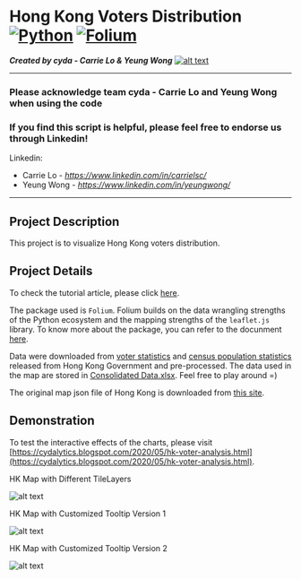 # Hong Kong Voters Distribution [![Python](https://img.shields.io/badge/Program-Python-BLUE)](https://cydalytics.blogspot.com/) [![Folium](https://img.shields.io/badge/Package-Folium-GREEN)](https://cydalytics.blogspot.com/)
*<b>Created by cyda - Carrie Lo & Yeung Wong</b>*
[![alt text](https://2.bp.blogspot.com/-JDCofS2Pvic/WxQCv_XstyI/AAAAAAAAABM/rWHKnG4ItnMULgmO_tWAuGTNL6kAexJlACK4BGAYYCw/s1000/tight%2Bbanner.png)](https://cydalytics.blogspot.com/)

---------------------------------------------------------------------------------------------
### Please acknowledge <b>team cyda - Carrie Lo and Yeung Wong</b> when using the code

### If you find this script is helpful, please feel free to endorse us through Linkedin!
Linkedin:

* Carrie Lo - *https://www.linkedin.com/in/carrielsc/*
* Yeung Wong - *https://www.linkedin.com/in/yeungwong/*
---------------------------------------------------------------------------------------------
## Project Description
This project is to visualize Hong Kong voters distribution.

## Project Details
To check the tutorial article, please click [here](https://towardsdatascience.com/using-folium-to-generate-choropleth-map-with-customised-tooltips-12e4cec42af2).

The package used is `Folium`. Folium builds on the data wrangling strengths of the Python ecosystem and the mapping strengths of the `leaflet.js` library. To know more about the package, you can refer to the docunment [here](https://python-visualization.github.io/folium/).

Data were downloaded from [voter statistics](https://www.voterregistration.gov.hk/chi/statistic2019.html) and [census population statistics](https://www.censtatd.gov.hk/hkstat/sub/sp150.jsp?productCode=B1130301) released from Hong Kong Government and pre-processed. The data used in the map are stored in [Consolidated Data.xlsx](https://github.com/cydalytics/HK_Voters_Distribution/blob/master/Consolidated%20Data.xlsx). Feel free to play around =)

The original map json file of Hong Kong is downloaded from [this site](https://abhijeet.carto.com/tables/hkg_adm1/public/map).

## Demonstration

To test the interactive effects of the charts, please visit [https://cydalytics.blogspot.com/2020/05/hk-voter-analysis.html](https://cydalytics.blogspot.com/2020/05/hk-voter-analysis.html).

HK Map with Different TileLayers

![alt text](https://camo.githubusercontent.com/05a050621f46528cee4726adbebad05747bdb4f4/68747470733a2f2f312e62702e626c6f6773706f742e636f6d2f2d49385953677a747161346f2f587251344d6444705f64492f41414141414141414146412f6d625771412d5356454c7379586d586d4b4936307654764a436e55376c58423541434c63424741735948512f733634302f53637265656e73686f74253242323032302d30352d3038253242617425324231322e33322e3130253242414d2e706e67)

HK Map with Customized Tooltip Version 1

![alt text](https://camo.githubusercontent.com/009fcc500544b6f1b1e05f2f38e107ac669d0dec/68747470733a2f2f312e62702e626c6f6773706f742e636f6d2f2d48714c54415a64654f6d342f58725132727643475230492f41414141414141414145302f6c7866654e564b42676245344d374a4d4262704c7444325f7351634e3843494c77434c63424741735948512f733634302f53637265656e73686f74253242323032302d30352d3038253242617425324231322e30332e3336253242414d2e706e67)

HK Map with Customized Tooltip Version 2
 
![alt text](https://camo.githubusercontent.com/6a3bbe500580e8c9e7f0101ac788250795f7edbd/68747470733a2f2f312e62702e626c6f6773706f742e636f6d2f2d7a5f485a3531684d49496b2f5872513272535f435452492f41414141414141414145772f396d5336707550467645672d5a4f713749634d674e6132664f6d5274334e796841434c63424741735948512f733634302f53637265656e73686f74253242323032302d30352d3038253242617425324231322e30342e3237253242414d2e706e67)
